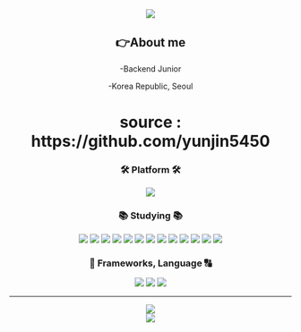<div align=center>
	<img src="https://capsule-render.vercel.app/api?type=waving&color=auto&height=200&section=header&text=SoohyungSeo%20Github!&fontSize=70" />	
</div>
<div align=center>
<h2>👉About me</h2>
	
-Backend Junior 
	
-Korea Republic, Seoul
	
<div>
	<h1>source : https://github.com/yunjin5450
	</div>

<div align="center">
<h3> 🛠️ Platform 🛠️</h3>
</div>
<div align="center">
	<img src="https://img.shields.io/badge/Visual Studio Code-007ACC?style=for-the-badge&logo=Visual Studio Code&logoColor=white">	
</div>
	
</div>
<div align=center>
	<h3>📚 Studying 📚</h3>	
</div>
<div align="center">
	<img src="https://img.shields.io/badge/JavaScript-007396?style=flat&logo=JavaScript&logoColor=#F7DF1E" />
	<img src="https://img.shields.io/badge/Github-181717?style=flat&logo=Github&logoColor=white" />
	<img src="https://img.shields.io/badge/MySQL-4479A1?style=flat&logo=MySQL&logoColor=black" />
	<img src="https://img.shields.io/badge/sequelize-4479A1?style=flat&logo=sequelize&logoColor=black" />
	<img src="https://img.shields.io/badge/MongoDB-4479A1?style=flat&logo=MongoDB&logoColor=green" />
	<img src="https://img.shields.io/badge/express-181717?style=flat&logo=express&logoColor=white" />
	<img src="https://img.shields.io/badge/docker-181717?style=flat&logo=docker&logoColor=blue" />
	<img src="https://img.shields.io/badge/NginX-181717?style=flat&logo=NginX&logoColor=green" />
	<img src="https://img.shields.io/badge/redis-181717?style=flat&logo=redis&logoColor=red" />
	<img src="https://img.shields.io/badge/swagger-181717?style=flat&logo=swagger&logoColor=green" />
	<img src="https://img.shields.io/badge/socket.io-181717?style=flat&logo=socket.io&logoColor=white" />
	<img src="https://img.shields.io/badge/WebRTC-333333?style=flat&logo=webRTC&logoColor=white" />
	<img src="https://img.shields.io/badge/Babel-F9DC3E?style=flat&logo=Babel&logoColor=black" />
</div>
<div align="center">
<h3>🦾 Frameworks, Language 🔠</h3>
</div>
<div align="center">
	<img src=https://img.shields.io/badge/NPM-%23000000.svg?style=for-the-badge&logo=npm&logoColor=white>
	<img src=https://img.shields.io/badge/node.js-339933?style=for-the-badge&logo=node.js&logoColor=white>
	<img src=https://img.shields.io/badge/Pug-A86454?style=for-the-badge&logo=Pug&logoColor=black>
</div>
<hr></hr>
<div align="center">
<img src="https://github-readme-stats.vercel.app/api/top-langs/?username=SoohyungSeo&layout=compact">
	</div>
	
<div align="center">
<img src="https://github-readme-stats.vercel.app/api?username=SoohyungSeo&theme=tokyonight&show_icons=true"> 
</div>



<!--
**nowhereim/nowhereim** is a ✨ _special_ ✨ repository because its `README.md` (this file) appears on your GitHub profile.
Here are some ideas to get you started:
- 🔭 I’m currently working on ...
- 🌱 I’m currently learning ...
- 👯 I’m looking to collaborate on ...
- 🤔 I’m looking for help with ...
- 💬 Ask me about ...
- 📫 How to reach me: ...
- 😄 Pronouns: ...
- ⚡ Fun fact: ...
-->
